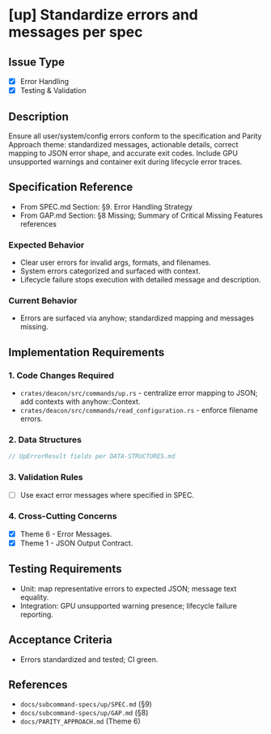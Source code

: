 # [up] Standardize errors and messages per spec

<!-- Suggested labels: subcommand: up, type: enhancement, priority: medium, scope: small -->

## Issue Type
- [x] Error Handling
- [x] Testing & Validation

## Description
Ensure all user/system/config errors conform to the specification and Parity Approach theme: standardized messages, actionable details, correct mapping to JSON error shape, and accurate exit codes. Include GPU unsupported warnings and container exit during lifecycle error traces.

## Specification Reference
- From SPEC.md Section: §9. Error Handling Strategy
- From GAP.md Section: §8 Missing; Summary of Critical Missing Features references

### Expected Behavior
- Clear user errors for invalid args, formats, and filenames.
- System errors categorized and surfaced with context.
- Lifecycle failure stops execution with detailed message and description.

### Current Behavior
- Errors are surfaced via anyhow; standardized mapping and messages missing.

## Implementation Requirements

### 1. Code Changes Required
- `crates/deacon/src/commands/up.rs` - centralize error mapping to JSON; add contexts with anyhow::Context.
- `crates/deacon/src/commands/read_configuration.rs` - enforce filename errors.

### 2. Data Structures
```rust
// UpErrorResult fields per DATA-STRUCTURES.md
```

### 3. Validation Rules
- [ ] Use exact error messages where specified in SPEC.

### 4. Cross-Cutting Concerns
- [x] Theme 6 - Error Messages.
- [x] Theme 1 - JSON Output Contract.

## Testing Requirements
- Unit: map representative errors to expected JSON; message text equality.
- Integration: GPU unsupported warning presence; lifecycle failure reporting.

## Acceptance Criteria
- Errors standardized and tested; CI green.

## References
- `docs/subcommand-specs/up/SPEC.md` (§9)
- `docs/subcommand-specs/up/GAP.md` (§8)
- `docs/PARITY_APPROACH.md` (Theme 6)
